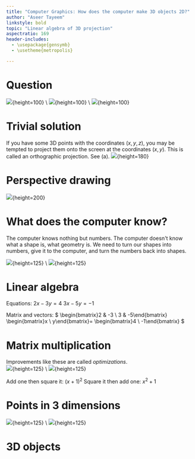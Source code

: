```yaml
---
title: "Computer Graphics: How does the computer make 3D objects 2D?"
author: "Aseer Tayeem"
linkstyle: bold
topic: "Linear algebra of 3D projection"
aspectratio: 169
header-includes:
  - \usepackage{gensymb}
  - \usetheme{metropolis}

---
```

# Question <!-- Slide 2 -->
![](images/1_huffman_coding.png){height=100} \ ![](images/2_lorenz_cipher.jpg){height=100} \ ![](images/3_utah_teapot.png){height=100}

# Trivial solution <!-- Slide 3 -->
If you have some 3D points with the coordinates $(x, y, z)$, you may be tempted to project them onto the screen at the coordinates $(x, y)$. This is called an orthographic projection. See (a).
![](images/4_projections.jpg){height=180}

# Perspective drawing <!-- Slide 4 -->
![](images/5_vanishing_points.jpg){height=200}

# What does the computer know? <!-- Slide 5 -->
The computer knows nothing but numbers. The computer doesn't know what a shape is, what geometry is. We need to turn our shapes into numbers, give it to the computer, and turn the numbers back into shapes.

![](images/6_bresenham.gif){height=125} \ ![](images/7_line.svg){height=125}

# Linear algebra <!-- Slide 6 -->
Equations:
$2x - 3y = 4$
$3x - 5y = -1$

Matrix and vectors:
$
\begin{bmatrix}2 & -3 \\ 3 & -5\end{bmatrix}
\begin{bmatrix}x \\ y\end{bmatrix}= 
\begin{bmatrix}4 \\ -1\end{bmatrix}
$

# Matrix multiplication <!-- Slide 7 -->
Improvements like these are called *optimizations*. \
![](images/8_inefficient_multiplication.png){height=125} \ ![](images/9_better_multiplication.png){height=125}

Add one then square it: $(x + 1)^2$
Square it then add one: $x^2 + 1$

# Points in 3 dimensions <!-- Slide 8 -->
![](images/10_2d_cartesian_coordinates.png){height=125} \ ![](images/11_3d_cartesian_coordinates.png){height=125}

# 3D objects <!-- Slide 9 -->
